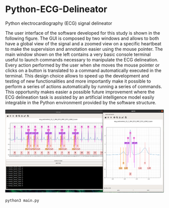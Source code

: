 # Python-ECG-Delineator
Python electrocardiography (ECG) signal delineator

The user interface of the software developed for this study is shown in the following figure. The GUI is composed by two windows and allows to both have a global view of the signal and a zoomed view on a specific heartbeat to make the supervision and annotation easier using the mouse pointer. The main window shown on the left contains a very basic console terminal useful to launch commands necessary to manipulate the ECG delineation. Every action performed by the user when she moves the mouse pointer or clicks on a button is translated to a command automatically executed in the terminal. This design choice allows to speed up the development and testing of new functionalities and more importantly make it possible to perform a series of actions automatically by running a series of commands. This opportunity makes easier a possible future improvement where the ECG delineation task is assisted by an artificial intelligence model easily integrable in the Python environment provided by the software structure.

<img src="./gui_img.png">

```bash
python3 main.py
```